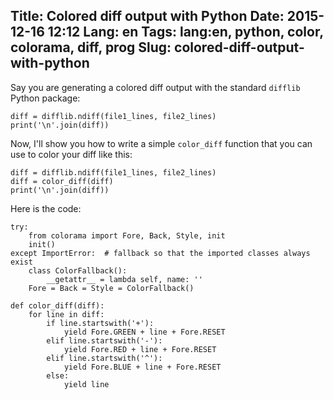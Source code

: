 Title: Colored diff output with Python
Date: 2015-12-16 12:12
Lang: en
Tags: lang:en, python, color, colorama, diff, prog
Slug: colored-diff-output-with-python
---
Say you are generating a colored diff output with the standard `difflib` Python package:
```
diff = difflib.ndiff(file1_lines, file2_lines)
print('\n'.join(diff))
```

Now, I'll show you how to write a simple `color_diff` function that you can use to color your diff like this:
```
diff = difflib.ndiff(file1_lines, file2_lines)
diff = color_diff(diff)
print('\n'.join(diff))
```

Here is the code:
```
try:
    from colorama import Fore, Back, Style, init
    init()
except ImportError:  # fallback so that the imported classes always exist
    class ColorFallback():
        __getattr__ = lambda self, name: ''
    Fore = Back = Style = ColorFallback()

def color_diff(diff):
    for line in diff:
        if line.startswith('+'):
            yield Fore.GREEN + line + Fore.RESET
        elif line.startswith('-'):
            yield Fore.RED + line + Fore.RESET
        elif line.startswith('^'):
            yield Fore.BLUE + line + Fore.RESET
        else:
            yield line
```
